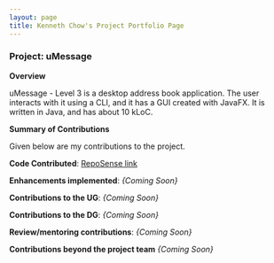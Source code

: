 ```yaml
---
layout: page
title: Kenneth Chow's Project Portfolio Page
---
```


### Project: uMessage 

**Overview**

uMessage - Level 3 is a desktop address book application. The user interacts with it using a CLI, 
and it has a GUI created with JavaFX. It is written in Java, and has about 10 kLoC.


**Summary of Contributions**

Given below are my contributions to the project.

**Code Contributed**: [RepoSense link](https://nus-cs2103-ay2122s2.github.io/tp-dashboard/?search=reignnz&sort=groupTitle&sortWithin=title&timeframe=commit&mergegroup=&groupSelect=groupByRepos&breakdown=true&checkedFileTypes=docs~functional-code~test-code~other&since=2022-02-18)

**Enhancements implemented**:
*{Coming Soon}*

**Contributions to the UG**:
*{Coming Soon}*

**Contributions to the DG**:
*{Coming Soon}*

**Review/mentoring contributions**:
*{Coming Soon}*

**Contributions beyond the project team**
*{Coming Soon}*
